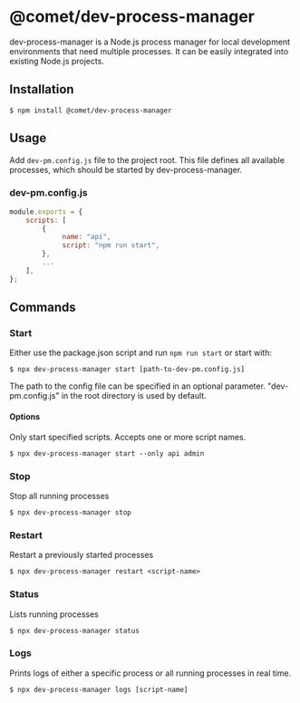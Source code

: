 # @comet/dev-process-manager

dev-process-manager is a Node.js process manager for local development environments that need multiple processes. It can be easily integrated into existing Node.js projects.

## Installation

```console
$ npm install @comet/dev-process-manager
```

## Usage

Add `dev-pm.config.js` file to the project root.
This file defines all available processes, which should be started by dev-process-manager.

### dev-pm.config.js

```javascript
module.exports = {
    scripts: [
        {
             name: "api",
             script: "npm run start",
        },
        ...
    ],
};

```

## Commands

### Start
Either use the package.json script and run `npm run start`
or start with:
```console
$ npx dev-process-manager start [path-to-dev-pm.config.js]
```

The path to the config file can be specified in an optional parameter. "dev-pm.config.js" in the root directory is used by default.

#### Options
Only start specified scripts. Accepts one or more script names.
```console
$ npx dev-process-manager start --only api admin
```


### Stop

Stop all running processes
```console
$ npx dev-process-manager stop
```

### Restart

Restart a previously started processes

```console
$ npx dev-process-manager restart <script-name>
```


### Status
Lists running processes

```console
$ npx dev-process-manager status
```

### Logs
Prints logs of either a specific process or all running processes in real time.

```console
$ npx dev-process-manager logs [script-name]
```
